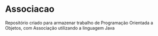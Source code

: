 # Associacao
Repositório criado para armazenar trabalho de Programação Orientada a Objetos, com Associação utilizando a linguagem Java
